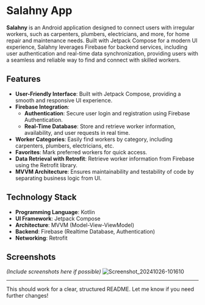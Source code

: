 

# Salahny App

**Salahny** is an Android application designed to connect users with irregular workers, such as carpenters, plumbers, electricians, and more, for home repair and maintenance needs. Built with Jetpack Compose for a modern UI experience, Salahny leverages Firebase for backend services, including user authentication and real-time data synchronization, providing users with a seamless and reliable way to find and connect with skilled workers.

## Features

- **User-Friendly Interface**: Built with Jetpack Compose, providing a smooth and responsive UI experience.
- **Firebase Integration**:
  - **Authentication**: Secure user login and registration using Firebase Authentication.
  - **Real-Time Database**: Store and retrieve worker information, availability, and user requests in real time.
- **Worker Categories**: Easily find workers by category, including carpenters, plumbers, electricians, etc.
- **Favorites**: Mark preferred workers for quick access.
- **Data Retrieval with Retrofit**: Retrieve worker information from Firebase using the Retrofit library.
- **MVVM Architecture**: Ensures maintainability and testability of code by separating business logic from UI.

## Technology Stack

- **Programming Language**: Kotlin
- **UI Framework**: Jetpack Compose
- **Architecture**: MVVM (Model-View-ViewModel)
- **Backend**: Firebase (Realtime Database, Authentication)
- **Networking**: Retrofit


## Screenshots

*(Include screenshots here if possible)*
![Screenshot_20241026-101610](https://github.com/user-attachments/assets/e3a9f00d-c5cf-4974-8d88-10d8ac1e3e8b)


--- 

This should work for a clear, structured README. Let me know if you need further changes!
